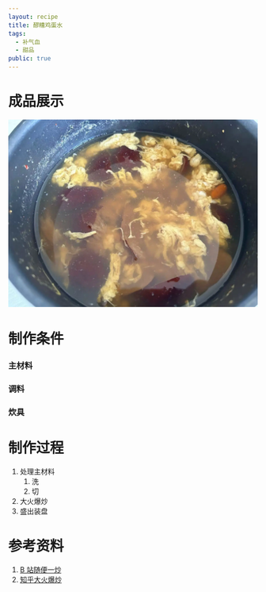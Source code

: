 ```yaml
---
layout: recipe
title: 醪糟鸡蛋水
tags:
  - 补气血
  - 甜品
public: true
---
```


# 成品展示

![醪糟鸡蛋水](附件/醪糟鸡蛋水.webp)

# 制作条件

### 主材料

### 调料

### 炊具

# 制作过程

1. 处理主材料
   1. 洗
   2. 切
2. 大火爆炒
3. 盛出装盘

# 参考资料

1. [B 站随便一炒](https://www.bilibili.com/)
2. [知乎大火爆炒](https://www.zhihu.com/explore)
